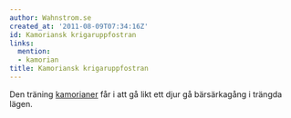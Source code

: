 ```yaml
---
author: Wahnstrom.se
created_at: '2011-08-09T07:34:16Z'
id: Kamoriansk krigaruppfostran
links:
  mention:
  - kamorian
title: Kamoriansk krigaruppfostran
---
```


Den träning [kamorianer] får i att gå likt ett djur gå bärsärkagång i trängda lägen.

  [kamorianer]: kamorian
